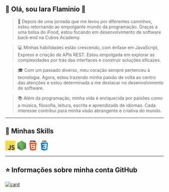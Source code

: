 ##  👋 Olá, sou Iara Flaminio  💜

> 🚀 Depois de uma jornada que me levou por diferentes caminhos, estou retornando ao empolgante mundo da programação. Graças a uma bolsa do iFood, estou focando em desenvolvimento de software back-end na Cubos Academy.

> 💻 Minhas habilidades estão crescendo, com ênfase em JavaScript, Express e criação de APIs REST. Estou empolgada em explorar as complexidades por trás das interfaces e construir soluções eficazes.

> 🎓 Com um passado diverso, meu coração sempre pertenceu à tecnologia. Agora, estou trazendo minha paixão de volta ao centro das atenções e estou determinada a me destacar no desenvolvimento de software.

> 📚 Além da programação, minha vida é enriquecida por paixões como a música, filosofia, leitura, escrita e aprendizado de idiomas. Cada interesse contribui para minha visão abrangente e criativa do mundo.


---

## 🚀 Minhas Skills

<code><img height="32" src="https://raw.githubusercontent.com/github/explore/80688e429a7d4ef2fca1e82350fe8e3517d3494d/topics/javascript/javascript.png" alt="Javascript"/></code>
<code><img height="32" src="https://raw.githubusercontent.com/github/explore/80688e429a7d4ef2fca1e82350fe8e3517d3494d/topics/nodejs/nodejs.png" alt="Nodejs"/></code>
<code><img height="32" src="https://raw.githubusercontent.com/github/explore/80688e429a7d4ef2fca1e82350fe8e3517d3494d/topics/html/html.png" alt="HTML5"/></code>
<code><img height="32" src="https://raw.githubusercontent.com/github/explore/80688e429a7d4ef2fca1e82350fe8e3517d3494d/topics/css/css.png" alt="CSS"/></code>

---

## ⭐ Informações sobre minha conta GitHub

[![card](https://github-readme-stats.vercel.app/api?username=iaraflaminio&theme=synthwave&show_icons=true)](https://github.com/anuraghazra/github-readme-stats)
